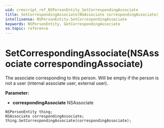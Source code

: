 ```yaml
---
uid: crmscript_ref_NSPersonEntity_SetCorrespondingAssociate
title: SetCorrespondingAssociate(NSAssociate correspondingAssociate)
intellisense: NSPersonEntity.SetCorrespondingAssociate
keywords: NSPersonEntity, GetCorrespondingAssociate
so.topic: reference
---
```


# SetCorrespondingAssociate(NSAssociate correspondingAssociate)

The associate corresponding to this person. Will be empty if the person is not a user (internal associate user, external user).

**Parameter:** 
 - **correspondingAssociate** NSAssociate

```crmscript
NSPersonEntity thing;
NSAssociate correspondingAssociate;
thing.SetCorrespondingAssociate(correspondingAssociate);
```

